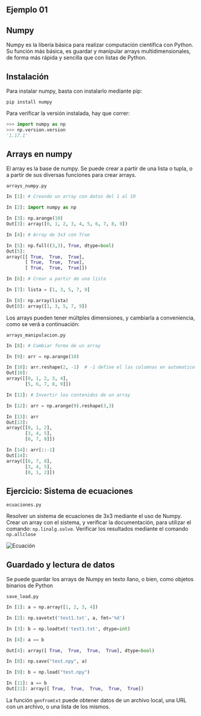 ## Ejemplo 01

## Numpy

Numpy es la libería básica para realizar computación científica con Python. Su función más básica, es guardar y manipular arrays multidimensionales, de forma más rápida y sencilla que con listas de Python.

## Instalación

Para instalar numpy, basta con instalarlo mediante pip:

`pip install numpy`

Para verificar la versión instalada, hay que correr:

```python
>>> import numpy as np
>>> np.version.version
'1.17.1'
```

## Arrays en numpy

El array es la base de numpy. Se puede crear a partir de una lista o tupla, o a partir de sus diversas funciones para crear arrays.

`arrays_numpy.py`
```python
In [1]: # Creando un array con datos del 1 al 10

In [2]: import numpy as np

In [3]: np.arange(10)
Out[3]: array([0, 1, 2, 3, 4, 5, 6, 7, 8, 9])

In [4]: # Array de 3x3 con True

In [5]: np.full((3,3), True, dtype=bool)
Out[5]: 
array([[ True,  True,  True],
       [ True,  True,  True],
       [ True,  True,  True]])

In [6]: # Crear a partir de una lista

In [7]: lista = [1, 3, 5, 7, 9]

In [8]: np.array(lista)
Out[8]: array([1, 3, 5, 7, 9])
```

Los arrays pueden tener múltples dimensiones, y cambiarla a conveniencia, como se  verá a continuación:

`arrays_manipulacion.py`
```python
In [8]: # Cambiar forma de un array

In [9]: arr = np.arange(10)

In [10]: arr.reshape(2, -1)  # -1 define el las columnas en automatico
Out[10]: 
array([[0, 1, 2, 3, 4],
       [5, 6, 7, 8, 9]])

In [11]: # Invertir los contenidos de un array

In [12]: arr = np.arange(9).reshape(3,3)

In [13]: arr
Out[13]: 
array([[0, 1, 2],
       [3, 4, 5],
       [6, 7, 8]])

In [14]: arr[::-1]
Out[14]: 
array([[6, 7, 8],
       [3, 4, 5],
       [0, 1, 2]])

```

## Ejercicio: Sistema de ecuaciones

`ecuaciones.py`

Resolver un sistema de ecuaciones de 3x3 mediante el uso de Numpy. Crear un array con el sistema, y verificar la documentación, para utilizar el comando: `np.linalg.solve`. Verificar los resultados mediante el comando `np.allclose`

![Ecuación](ecuacion.png)

## Guardado y lectura de datos

Se puede guardar los arrays de Numpy en texto llano, o bien, como objetos binarios de Python

`save_load.py`

```python
In [1]: a = np.array([1, 2, 3, 4])

In [2]: np.savetxt('test1.txt', a, fmt='%d')

In [3]: b = np.loadtxt('test1.txt', dtype=int)

In [4]: a == b

Out[4]: array([ True,  True,  True,  True], dtype=bool)

In [8]: np.save("test.npy", a)  

In [9]: b = np.load("test.npy")

In [11]: a == b
Out[11]: array([ True,  True,  True,  True,  True])
```

La función `genfromtxt` puede obtener datos de un archivo local, una URL con un archivo, o una lista de los mismos.
